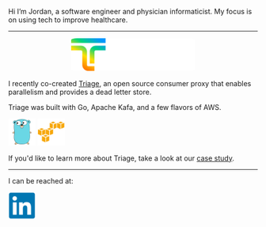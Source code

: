Hi I’m Jordan, a software engineer and physician informaticist. My focus is on using tech to improve healthcare. 
<hr />

<p align="center">
    <img src="https://github.com/Team-Triage/team-triage.github.io/blob/main/assets/images/logo-full.png" alt="The Triage Logo" width="250" style="border-radius: 5%;"/>
</p>

I recently co-created [Triage](https://team-triage.github.io/), an open source consumer proxy that enables parallelism and provides a dead letter store.

Triage was built with Go, Apache Kafa, and a few flavors of AWS.

<div dir="auto" align="left">
    <img src="https://github.com/devicons/devicon/blob/master/icons/go/go-original.svg" style="max-width: 100%;" width="55">
    <img src="https://raw.githubusercontent.com/devicons/devicon/master/icons/amazonwebservices/amazonwebservices-original.svg" style="max-width: 100%;" width="55">
</div>

If you'd like to learn more about Triage, take a look at our
[case study](https://team-triage.github.io/case-study).

<hr />

I can be reached at:

<div dir="auto" align="left">
    <a href="https://www.linkedin.com/in/jordanlswartz/" target="_blank" rel="noreferrer"><img src="https://raw.githubusercontent.com/devicons/devicon/master/icons/linkedin/linkedin-original.svg" style="max-width: 100%;" width="55"></a>
    <a href="mailto:jordanLswartz@gmail.com" target="_blank" rel="noreferrer"></a>
</div>
